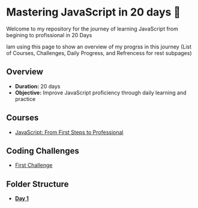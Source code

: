 # Mastering JavaScript in 20 days 🚀

Welcome to my repository for the journey of learning JavaScript from begining to profissional in 20 Days

Iam using this page to show an overview of my progrss in this journey (List of Courses, Challenges, Daily Progress, and Refrencess for rest subpages)


## Overview
- **Duration:** 20 days
- **Objective:** Improve JavaScript proficiency through daily learning and practice


## Courses
 - [JavaScript: From First Steps to Professional](https://frontendmasters.com/courses/javascript-first-steps/)

## Coding Challenges
 - [First Challenge](...)

## Folder Structure
-  [**Day 1**](https://github.com/WaleedZriqui/Mastering-JavaScript-in-20-days/blob/main/Day1.md)